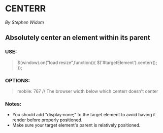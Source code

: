 # CENTERR
*By Stephen Widom*
## Absolutely center an element within its parent

### USE:
> $(window).on("load resize",function(){
>   $('#targetElement').centerr();
> });

### OPTIONS:
> mobile:   767 // The browser width below which centerr doesn't center

### Notes:
- You should add "display:none;" to the target element to avoid having it render before properly positioned.
- Make sure your target element's parent is relatively positioned.